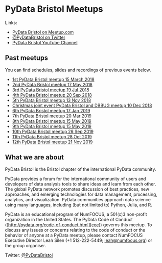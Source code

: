 # PyData Bristol Meetups

Links:
- [PyData Bristol on Meetup.com][meetup]
- [@PyDataBristol on Twitter][twitter]
- [PyData Bristol YouTube Channel][youtube]

## Past meetups

You can find schedules, slides and recordings of previous events below.
- [1st PyData Bristol meetup 15 March 2018](./meetup_2018_03_15)
- [2nd PyData Bristol meetup 17 May 2018](./meetup_2018_05_17)
- [3rd PyData Bristol meetup 19 Jul 2018](./meetup_2018_07_19)
- [4th PyData Bristol meetup 20 Sep 2018](./meetup_2018_09_20)
- [5th PyData Bristol meetup 13 Nov 2018](./meetup_2018_11_13)
- [Christmas joint event PyData Bristol and DBBUG meetup 10 Dec 2018](./meetup_2018_12_10)
- [6th PyData Bristol meetup 17 Jan 2019](./meetup_2019_01_17)
- [7th PyData Bristol meetup 20 Mar 2019](./meetup_2019_03_20)
- [8th PyData Bristol meetup 15 May 2019](./meetup_2019_05_15)
- [9th PyData Bristol meetup 15 May 2019](./meetup_2019_07_18)
- [10th PyData Bristol meetup 26 Sep 2019](./meetup_2019_09)
- [11th PyData Bristol meetup 28 Oct 2019](./meetup_2019_10)
- [12th PyData Bristol meetup 21 Nov 2019](./meetup_2019_11)

## What we are about

PyData Bristol is the Bristol chapter of the international PyData community.

PyData provides a forum for the international community of users and developers
of data analysis tools to share ideas and learn from each other. The global
PyData network promotes discussion of best practices, new approaches, and
emerging technologies for data management, processing, analytics, and
visualization. PyData communities approach data science using many languages,
including (but not limited to) Python, Julia, and R.

PyData is an educational program of NumFOCUS, a 501(c)3 non-profit organization
in the United States. The PyData Code of Conduct
([http://pydata.org/code-of-conduct.html][coc]) governs this meetup. To discuss
any issues or concerns relating to the code of conduct or the behavior of
anyone at a PyData meetup, please contact NumFOCUS Executive Director Leah
Silen (+1 512-222-5449; leah@numfocus.org) or the group organiser.

Twitter: [@PyDataBristol][twitter]

[twitter]: https://twitter.com/PyDataBristol
[coc]: http://pydata.org/code-of-conduct.html
[meetup]: https://www.meetup.com/PyData-Bristol/
[youtube]: https://www.youtube.com/channel/UCLx854lMH98BpyVfi-bnQkw
